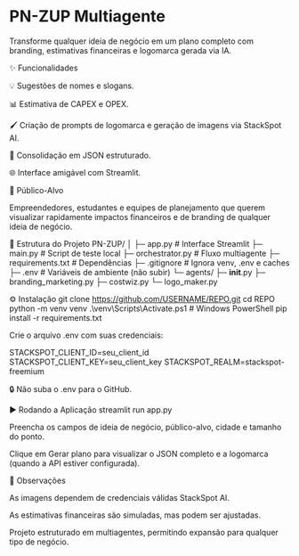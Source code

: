# PN-ZUP Multiagente
Transforme qualquer ideia de negócio em um plano completo com branding, estimativas financeiras e logomarca gerada via IA.

✨ Funcionalidades

💡 Sugestões de nomes e slogans.

📊 Estimativa de CAPEX e OPEX.

🖌️ Criação de prompts de logomarca e geração de imagens via StackSpot AI.

📑 Consolidação em JSON estruturado.

🌐 Interface amigável com Streamlit.

🎯 Público-Alvo

Empreendedores, estudantes e equipes de planejamento que querem visualizar rapidamente impactos financeiros e de branding de qualquer ideia de negócio.

📂 Estrutura do Projeto
PN-ZUP/
│
├─ app.py                  # Interface Streamlit
├─ main.py                 # Script de teste local
├─ orchestrator.py         # Fluxo multiagente
├─ requirements.txt        # Dependências
├─ .gitignore              # Ignora venv, .env e caches
├─ .env                    # Variáveis de ambiente (não subir)
└─ agents/
    ├─ __init__.py
    ├─ branding_marketing.py
    ├─ costwiz.py
    └─ logo_maker.py

⚙️ Instalação
git clone https://github.com/USERNAME/REPO.git
cd REPO
python -m venv venv
.\venv\Scripts\Activate.ps1   # Windows PowerShell
pip install -r requirements.txt


Crie o arquivo .env com suas credenciais:

STACKSPOT_CLIENT_ID=seu_client_id
STACKSPOT_CLIENT_KEY=seu_client_key
STACKSPOT_REALM=stackspot-freemium


🔒 Não suba o .env para o GitHub.

▶️ Rodando a Aplicação
streamlit run app.py


Preencha os campos de ideia de negócio, público-alvo, cidade e tamanho do ponto.

Clique em Gerar plano para visualizar o JSON completo e a logomarca (quando a API estiver configurada).

📝 Observações

As imagens dependem de credenciais válidas StackSpot AI.

As estimativas financeiras são simuladas, mas podem ser ajustadas.

Projeto estruturado em multiagentes, permitindo expansão para qualquer tipo de negócio.
